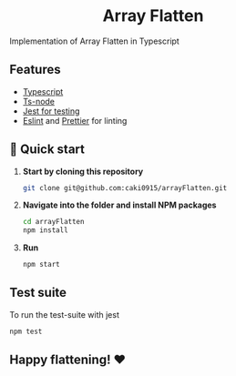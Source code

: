 <h1 align="center">
  Array Flatten
</h1>

Implementation of Array Flatten in Typescript

## Features

- [Typescript](https://www.typescriptlang.org)
- [Ts-node](https://github.com/TypeStrong/ts-node)
- [Jest for testing](https://jestjs.io/)
- [Eslint](https://eslint.org/) and [Prettier](https://prettier.io/) for linting

## 🚀 Quick start

1.  **Start by cloning this repository**

    ```sh
    git clone git@github.com:caki0915/arrayFlatten.git
    ```

2.  **Navigate into the folder and install NPM packages**

    ```sh
    cd arrayFlatten
    npm install
    ```

3.  **Run**

     ```sh
    npm start
    ```
## Test suite

To run the test-suite with jest
```sh
npm test
```


## Happy flattening! ❤ 
